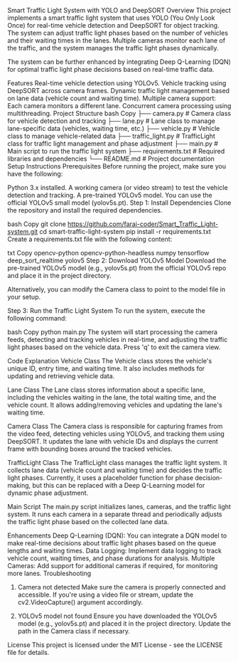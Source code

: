 Smart Traffic Light System with YOLO and DeepSORT
Overview
This project implements a smart traffic light system that uses YOLO (You Only Look Once) for real-time vehicle detection and DeepSORT for object tracking. The system can adjust traffic light phases based on the number of vehicles and their waiting times in the lanes. Multiple cameras monitor each lane of the traffic, and the system manages the traffic light phases dynamically.

The system can be further enhanced by integrating Deep Q-Learning (DQN) for optimal traffic light phase decisions based on real-time traffic data.

Features
Real-time vehicle detection using YOLOv5.
Vehicle tracking using DeepSORT across camera frames.
Dynamic traffic light management based on lane data (vehicle count and waiting time).
Multiple camera support: Each camera monitors a different lane.
Concurrent camera processing using multithreading.
Project Structure
bash
Copy
├── camera.py          # Camera class for vehicle detection and tracking
├── lane.py            # Lane class to manage lane-specific data (vehicles, waiting time, etc.)
├── vehicle.py         # Vehicle class to manage vehicle-related data
├── traffic_light.py   # TrafficLight class for traffic light management and phase adjustment
├── main.py            # Main script to run the traffic light system
├── requirements.txt   # Required libraries and dependencies
└── README.md          # Project documentation
Setup Instructions
Prerequisites
Before running the project, make sure you have the following:

Python 3.x installed.
A working camera (or video stream) to test the vehicle detection and tracking.
A pre-trained YOLOv5 model. You can use the official YOLOv5 small model (yolov5s.pt).
Step 1: Install Dependencies
Clone the repository and install the required dependencies.

bash
Copy
git clone https://github.com/farai-coder/Smart_Traffic_Light-system.git
cd smart-traffic-light-system
pip install -r requirements.txt
Create a requirements.txt file with the following content:

txt
Copy
opencv-python
opencv-python-headless
numpy
tensorflow
deep_sort_realtime
yolov5
Step 2: Download YOLOv5 Model
Download the pre-trained YOLOv5 model (e.g., yolov5s.pt) from the official YOLOv5 repo and place it in the project directory.

Alternatively, you can modify the Camera class to point to the model file in your setup.

Step 3: Run the Traffic Light System
To run the system, execute the following command:

bash
Copy
python main.py
The system will start processing the camera feeds, detecting and tracking vehicles in real-time, and adjusting the traffic light phases based on the vehicle data. Press 'q' to exit the camera view.

Code Explanation
Vehicle Class
The Vehicle class stores the vehicle's unique ID, entry time, and waiting time. It also includes methods for updating and retrieving vehicle data.

Lane Class
The Lane class stores information about a specific lane, including the vehicles waiting in the lane, the total waiting time, and the vehicle count. It allows adding/removing vehicles and updating the lane's waiting time.

Camera Class
The Camera class is responsible for capturing frames from the video feed, detecting vehicles using YOLOv5, and tracking them using DeepSORT. It updates the lane with vehicle IDs and displays the current frame with bounding boxes around the tracked vehicles.

TrafficLight Class
The TrafficLight class manages the traffic light system. It collects lane data (vehicle count and waiting time) and decides the traffic light phases. Currently, it uses a placeholder function for phase decision-making, but this can be replaced with a Deep Q-Learning model for dynamic phase adjustment.

Main Script
The main.py script initializes lanes, cameras, and the traffic light system. It runs each camera in a separate thread and periodically adjusts the traffic light phase based on the collected lane data.

Enhancements
Deep Q-Learning (DQN): You can integrate a DQN model to make real-time decisions about traffic light phases based on the queue lengths and waiting times.
Data Logging: Implement data logging to track vehicle count, waiting times, and phase durations for analysis.
Multiple Cameras: Add support for additional cameras if required, for monitoring more lanes.
Troubleshooting
1. Camera not detected
Make sure the camera is properly connected and accessible. If you're using a video file or stream, update the cv2.VideoCapture() argument accordingly.

2. YOLOv5 model not found
Ensure you have downloaded the YOLOv5 model (e.g., yolov5s.pt) and placed it in the project directory. Update the path in the Camera class if necessary.

License
This project is licensed under the MIT License - see the LICENSE file for details.
